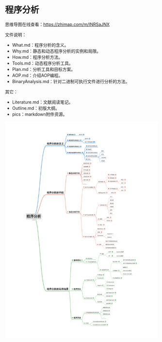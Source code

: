 # 程序分析

思维导图在线查看：https://zhimap.com/m/lNRSaJNX

文件说明：

- What.md：程序分析的含义。
- Why.md：静态和动态程序分析的实例和局限。
- How.md：程序分析方法。
- Tools.md：动态程序分析工具。
- Plan.md：分析工具和目标方案。
- AOP.md：介绍AOP编程。
- BinaryAnalysis.md：针对二进制可执行文件进行分析的方法。

其它：

- Literature.md：文献阅读笔记。
- Outline.md：初版大纲。
- pics：markdown附件资源。

![1688631446256](pics/README.assets/1688631446256.png)

